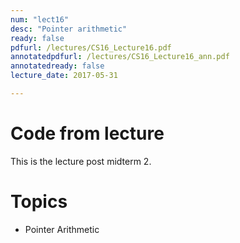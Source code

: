 ```yaml
---
num: "lect16"
desc: "Pointer arithmetic"
ready: false
pdfurl: /lectures/CS16_Lecture16.pdf
annotatedpdfurl: /lectures/CS16_Lecture16_ann.pdf 
annotatedready: false
lecture_date: 2017-05-31 

---
```

# Code from lecture


This is the lecture post midterm 2.

# Topics
* Pointer Arithmetic

